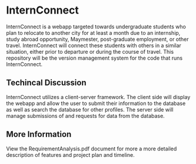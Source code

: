 # InternConnect
InternConnect is a webapp targeted towards undergraduate students who plan to relocate to another city for at least a month due to an internship, study abroad opportunity, Maymester, post-graduate employment, or other travel. InternConnect will connect these students with others in a similar situation, either prior to departure or during the course of travel. This repository will be the version management system for the code that runs InternConnect.

## Techincal Discussion
InternConnect utilizes a client-server framework. The client side will display the webapp and allow the user to submit their information to the database as well as search the database for other profiles. The server side will manage submissions of and requests for data from the database.

## More Information
View the RequirementAnalysis.pdf document for more a more detailed description of features and project plan and timeline.
